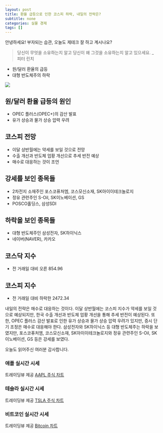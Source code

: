 ```yaml
---
layout: post
title: 환율 급등으로 인한 코스피 하락, 내일의 전략은?
subtitle: none
categories: 실물 경제
tags: []
---
```


안녕하세요! 부자되는 습관, 오늘도 제테크 잘 하고 계시나요?

> 당신이 무엇을 소유하는지 알고 당신이 왜 그것을 소유하는지 알고 있으세요. _ 피터 린치




- 원/달러 환율의 급등
- 대형 반도체주의 하락



![](https://source.unsplash.com/800x450/?luxury)

##  원/달러 환율 급등의 원인

- OPEC 플러스(OPEC+)의 감산 발표
- 유가 상승과 물가 상승 압력 우려

## 코스피 전망

- 이달 상반월에는 약세를 보일 것으로 전망
- 수출 개선과 반도체 업황 개선으로 추세 반전 예상
- 매수로 대응하는 것이 조언

## 강세를 보인 종목들

- 2차전지 소재주인 포스코퓨처엠, 코스모신소재, SK아이이테크놀로지
- 정유 관련주인 S-Oil, SK이노베이션, GS
- POSCO홀딩스, 삼성SDI

## 하락을 보인 종목들

- 대형 반도체주인 삼성전자, SK하이닉스
- 네이버(NAVER), 카카오

## 코스닥 지수

- 전 거래일 대비 오른 854.96

## 코스피 지수

- 전 거래일 대비 하락한 2472.34

내일의 전략은 매수로 대응하는 것이다. 이달 상반월에는 코스피 지수가 약세를 보일 것으로 예상되지만, 한국 수출 개선과 반도체 업황 개선을 통해 추세 반전이 예상된다. 또한, OPEC 플러스 감산 발표로 인한 유가 상승과 물가 상승 압력 우려가 있지만, 증시 단기 조정은 매수로 대응해야 한다. 삼성전자와 SK하이닉스 등 대형 반도체주는 하락을 보였지만, 포스코퓨처엠, 코스모신소재, SK아이이테크놀로지와 정유 관련주인 S-Oil, SK이노베이션, GS 등은 강세를 보였다.

오늘도 읽어주신 여러분 감사합니다.

### 애플 실시간 시세


<!-- TradingView Widget BEGIN -->
<div class="tradingview-widget-container">
  <div id="tradingview_6a264"></div>
  <div class="tradingview-widget-copyright">트레이딩뷰 제공 <a href="https://kr.tradingview.com/symbols/NASDAQ-AAPL/" rel="noopener" target="_blank"><span class="blue-text">AAPL 주식 차트</span></a></div>
  <script type="text/javascript" src="https://s3.tradingview.com/tv.js"></script>
  <script type="text/javascript">
  new TradingView.widget(
  {
  "autosize": true,
  "symbol": "NASDAQ:AAPL",
  "interval": "D",
  "timezone": "Asia/Seoul",
  "theme": "light",
  "style": "1",
  "locale": "kr",
  "toolbar_bg": "#f1f3f6",
  "enable_publishing": false,
  "hide_top_toolbar": true,
  "hide_legend": true,
  "save_image": false,
  "container_id": "tradingview_6a264"
}
  );
  </script>
</div>
<!-- TradingView Widget END -->


### 테슬라 실시간 시세


<!-- TradingView Widget BEGIN -->
<div class="tradingview-widget-container">
  <div id="tradingview_39d77"></div>
  <div class="tradingview-widget-copyright">트레이딩뷰 제공 <a href="https://kr.tradingview.com/symbols/NASDAQ-TSLA/" rel="noopener" target="_blank"><span class="blue-text">TSLA 주식 차트</span></a></div>
  <script type="text/javascript" src="https://s3.tradingview.com/tv.js"></script>
  <script type="text/javascript">
  new TradingView.widget(
  {
  "autosize": true,
  "symbol": "NASDAQ:TSLA",
  "interval": "D",
  "timezone": "Asia/Seoul",
  "theme": "light",
  "style": "1",
  "locale": "kr",
  "toolbar_bg": "#f1f3f6",
  "enable_publishing": false,
  "hide_top_toolbar": true,
  "hide_legend": true,
  "save_image": false,
  "container_id": "tradingview_39d77"
}
  );
  </script>
</div>
<!-- TradingView Widget END -->


### 비트코인 실시간 시세


<!-- TradingView Widget BEGIN -->
<div class="tradingview-widget-container">
  <div id="tradingview_3f91e"></div>
  <div class="tradingview-widget-copyright">트레이딩뷰 제공 <a href="https://kr.tradingview.com/symbols/BTCUSD/?exchange=BITSTAMP" rel="noopener" target="_blank"><span class="blue-text">Bitcoin 차트</span></a></div>
  <script type="text/javascript" src="https://s3.tradingview.com/tv.js"></script>
  <script type="text/javascript">
  new TradingView.widget(
  {
  "autosize": true,
  "symbol": "BITSTAMP:BTCUSD",
  "interval": "D",
  "timezone": "Asia/Seoul",
  "theme": "light",
  "style": "1",
  "locale": "kr",
  "toolbar_bg": "#f1f3f6",
  "enable_publishing": false,
  "hide_top_toolbar": true,
  "hide_legend": true,
  "save_image": false,
  "container_id": "tradingview_3f91e"
}
  );
  </script>
</div>
<!-- TradingView Widget END -->

